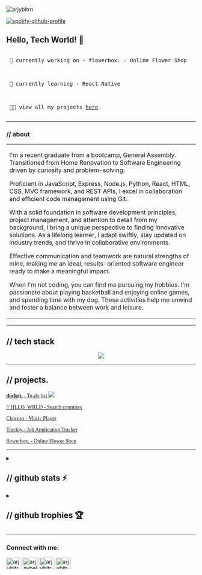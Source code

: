 <p align="left"> <img src="https://komarev.com/ghpvc/?username=arjybltrn&label=Profile%20views&color=0e75b6&style=flat" alt="arjybltrn"/> </p>

[![spotify-github-profile](https://spotify-github-profile.vercel.app/api/view?uid=mr7m39tkfvak3ajrv9xg5sck8&cover_image=true&theme=novatorem&show_offline=false&background_color=7f7a7a&interchange=true&bar_color=53b14f&bar_color_cover=true)](https://github.com/kittinan/spotify-github-profile)

##  Hello, Tech World! 👋

<kbd> <br> 🔭 currently working on - flowerbox. - Online Flower Shop <br> </kbd>

<kbd> <br> 🌱 currently learning - React Native <br> </kbd>

<kbd> <br> 👨‍💻 view all my projects <a href="https://arjaybeltran.vercel.app/">here</a> <br> </kbd>




<hr>

### // about

<table>
<tr>
<td>
  
I'm a recent graduate from a bootcamp, General Assembly. Transitioned from Home Renovation to Software Engineering driven by curiosity and problem-solving. 
  
Proficient in JavaScript, Express, Node.js, Python, React, HTML, CSS, MVC framework, and REST APIs, I excel in collaboration and efficient code management using Git.

With a solid foundation in software development principles, project management, and attention to detail from my background, I bring a unique perspective to finding innovative solutions. As a lifelong learner, I adapt swiftly, stay updated on industry trends, and thrive in collaborative environments.

Effective communication and teamwork are natural strengths of mine, making me an ideal, results-oriented software engineer ready to make a meaningful impact.

When I'm not coding, you can find me pursuing my hobbies. I'm passionate about playing basketball and enjoying online games, and spending time with my dog. These activities help me unwind and foster a balance between work and leisure.
</td>
</tr>
</table>

<hr>


## // tech stack


<p align="center">
  <a href="https://skillicons.dev">
    <img src="https://skillicons.dev/icons?i=js,python,html,css,svelte,bootstrap,sass,tailwind,nodejs,express,react,mongodb,mysql,postgres,sqlite,aws,firebase,heroku,django,postman,figma,nextjs&perline=5" />
  </a>
</p>

<hr>


## // projects.


<a href="https://docket-project-two.herokuapp.com/" target="_blank"><span style="font-family:Source Code Pro">**docket.** - To-do list </span></a> 
<img src="https://skillicons.dev/icons?i=js,html,css,express&perline=5" />

<a href="https://hello-world-rose-sigma.vercel.app/" target="_blank"><span style="font-family:Source Code Pro">// HLLO_WRLD - Search countries</span></a>


<a href="https://choruso.herokuapp.com/" target="_blank"><span style="font-family:Source Code Pro">Choruso - Music Player</span></a>

<a href="https://legendary-halva-8abb3f.netlify.app/" target="_blank"><span style="font-family:Source Code Pro">Trackly - Job Application Tracker</span></a>

<a href="https://flowerbox.vercel.app/" target="_blank"><span style="font-family:Source Code Pro">flowerbox. - Online Flower Shop</span></a>

<hr>



<details>
  <summary> <h2> // github stats ⚡ </h2></summary>
  
  <a href="#">![Github Stats 📊](https://github-readme-stats.vercel.app/api?username=arjybltrn&theme=blueberry&count_private=true&hide_border=true&line_height=20)</a>
  <a href="#">![Top Langs 📚](https://github-readme-stats.vercel.app/api/top-langs/?username=arjybltrn&layout=compact&theme=blueberry&count_private=true&hide_border=true)</a>
  <a href="#">![Streak 🔥](https://github-readme-streak-stats.herokuapp.com/?user=arjybltrn&theme=blueberry&count_private=true&hide_border=true&line_height=20)</a>
  

  
</details>

<details>
  
  <summary> <h2> // github trophies 🏆 </h2> </summary>
  
  [![trophy](https://github-profile-trophy.vercel.app/?username=arjybltrn&column=3&margin-w=15&margin-h=15&row=2&column=3&theme=onedark)](https://github.com/ryo-ma/github-profile-trophy)

</details>


<hr>

<h3 align="left">Connect with me:</h3>

<p>
<a href="https://codepen.io/arjybltrn" target="blank"><img align="center" src="https://raw.githubusercontent.com/rahuldkjain/github-profile-readme-generator/master/src/images/icons/Social/codepen.svg" alt="arjybltrn" height="30" width="40" /></a>
<a href="https://linkedin.com/in/arjaybeltran" target="blank"><img align="center" src="https://raw.githubusercontent.com/rahuldkjain/github-profile-readme-generator/master/src/images/icons/Social/linked-in-alt.svg" alt="arjaybeltran" height="30" width="40" /></a>
<a href="https://codesandbox.com/arjybltrn" target="blank"><img align="center" src="https://raw.githubusercontent.com/rahuldkjain/github-profile-readme-generator/master/src/images/icons/Social/codesandbox.svg" alt="arjybltrn" height="30" width="40" /></a>
<a href="https://instagram.com/arjybltrn" target="blank"><img align="center" src="https://raw.githubusercontent.com/rahuldkjain/github-profile-readme-generator/master/src/images/icons/Social/instagram.svg" alt="arjybltrn" height="30" width="40" /></a>
</p>
 

<!--
**Arjybltrn/arjybltrn** is a ✨ _special_ ✨ repository because its `README.md` (this file) appears on your GitHub profile.

Here are some ideas to get you started:

- 🔭 I’m currently working on ...
- 🌱 I’m currently learning ...
- 👯 I’m looking to collaborate on ...
- 🤔 I’m looking for help with ...
- 💬 Ask me about ...
- 📫 How to reach me: ...
- 😄 Pronouns: ...
- ⚡ Fun fact: ...
-->
